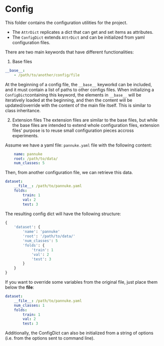 # Config

This folder contains the configuration utilities for the project.

- The ```AttrDict``` replicates a dict that can get and set items as attributes.
- The ```ConfigDict``` extends ```AttrDict``` and can be initialized from yaml configuration files.

There are two main keywords that have different functionalities:


1. Base files

```yaml
__base__:
    - /path/to/another/config/file
```
At the beginning of a config file, the ```__base__``` keyworkd can be included, and it must contain a list of paths to other configs files. When initializing a ```ConfigDict```containing this keyword, the elements in ```__base__``` will be iteratively loaded at the beginning, and then the content will be updated/override with the content of the main file itself. This is similar to class inheritance.

2. Extension files
The extension files are similar to the base files, but while the base files are intended to extend whole configuration files, extension files' purpose is to reuse small configuration pieces accross experiments.

Assume we have a yaml file: ```pannuke.yaml``` file with the following content:
```yaml
    name: pannuke
    root: /path/to/data/
    num_classes: 5
```

Then, from another configuration file, we can retrieve this data.
```yaml
dataset:
    __file__: /path/to/pannuke.yaml
    folds:
        train: 1
        val: 2
        test: 3
```

The resulting config dict will have the following structure:

```python
{
    'dataset': {
        'name': 'pannuke'
        'root': '/path/to/data/'
        'num_classes': 5
        'folds': {
            'train': 1
            'val': 2
            'test': 3
        }
    }
}
```

If you want to override some variables from the original file, just place them below the __file__:
```yaml
dataset:
    __file__: /path/to/pannuke.yaml
    num_classes: 1
    folds:
        train: 1
        val: 2
        test: 3
```

Additionally, the ConfigDict can also be initialized from a string of options (i.e. from the options sent to command line).
